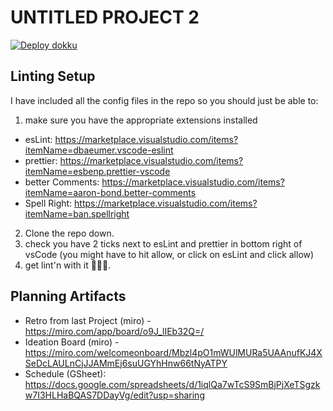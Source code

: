 # UNTITLED PROJECT 2

[![Deploy dokku](https://github.com/busy-boys/project-2/actions/workflows/main.yml/badge.svg?branch=main)](https://github.com/busy-boys/project-2/actions/workflows/main.yml)

## Linting Setup

I have included all the config files in the repo so you should just be able to:

1. make sure you have the appropriate extensions installed

- esLint: https://marketplace.visualstudio.com/items?itemName=dbaeumer.vscode-eslint
- prettier: https://marketplace.visualstudio.com/items?itemName=esbenp.prettier-vscode
- better Comments: https://marketplace.visualstudio.com/items?itemName=aaron-bond.better-comments
- Spell Right: https://marketplace.visualstudio.com/items?itemName=ban.spellright

2. Clone the repo down.
3. check you have 2 ticks next to esLint and prettier in bottom right of vsCode (you might have to hit allow, or click on esLint and click allow)
4. get lint'n with it 🎵🎵🎵.

## Planning Artifacts

- Retro from last Project (miro) - https://miro.com/app/board/o9J_lIEb32Q=/
- Ideation Board (miro) - https://miro.com/welcomeonboard/Mbzl4pO1mWUlMURa5UAAnufKJ4XSeDcLAULnCjJJAMmEj6suUGYhHnw66tNyATPY
- Schedule (GSheet): https://docs.google.com/spreadsheets/d/1iqlQa7wTcS9SmBjPjXeTSgzkw7I3HLHaBQAS7DDayVg/edit?usp=sharing
